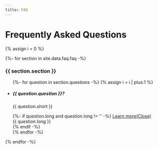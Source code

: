 ```yaml
---
title: FAQ
---
```


# Frequently Asked Questions

{% assign i = 0 %}
<div class="main" markdown="0">
  {%- for section in site.data.faq.faq -%}
    <div class="section">
      <h3>{{ section.section }}</h3>
      <ul class="list-group">
        {%- for question in section.questions -%}
          {% assign i = i | plus:1 %}
          <li class="list-group-item list-group-item-action">
            <div class="d-flex w-100 justify-content-between">
              <h5 class="mb-1">{{ question.question }}?</h5>
            </div>  
            <p class="mb-1">{{ question.short }}</p>
            {%- if question.long and question.long != '' -%}
              <a href="#item{{ i }}" data-bs-toggle="collapse" class="collapsable collapsed"><span class="more">Learn more</span><span class="less">(Close)</span></a>         
              <div class="collapse my-3" id="item{{ i }}">
                {{ question.long }}
              </div>
            {% endif -%}
          </li>
        {% endfor -%}
      </ul>
    </div>
  {% endfor -%}
</div>
